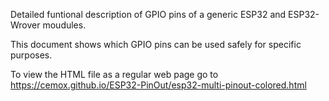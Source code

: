 Detailed funtional description of GPIO pins of a generic ESP32 and ESP32-Wrover moudules. 

This document shows which GPIO pins can be used safely for specific purposes.


To view the HTML file as a regular web page go to https://cemox.github.io/ESP32-PinOut/esp32-multi-pinout-colored.html
